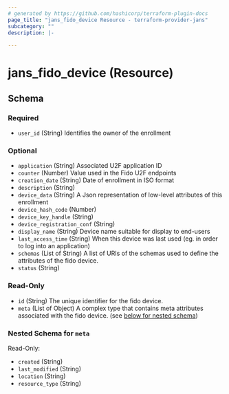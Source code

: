 ```yaml
---
# generated by https://github.com/hashicorp/terraform-plugin-docs
page_title: "jans_fido_device Resource - terraform-provider-jans"
subcategory: ""
description: |-
  
---
```


# jans_fido_device (Resource)





<!-- schema generated by tfplugindocs -->
## Schema

### Required

- `user_id` (String) Identifies the owner of the enrollment

### Optional

- `application` (String) Associated U2F application ID
- `counter` (Number) Value used in the Fido U2F endpoints
- `creation_date` (String) Date of enrollment in ISO format
- `description` (String)
- `device_data` (String) A Json representation of low-level attributes of this enrollment
- `device_hash_code` (Number)
- `device_key_handle` (String)
- `device_registration_conf` (String)
- `display_name` (String) Device name suitable for display to end-users
- `last_access_time` (String) When this device was last used (eg. in order to log into an application)
- `schemas` (List of String) A list of URIs of the schemas used to define the attributes of the fido device.
- `status` (String)

### Read-Only

- `id` (String) The unique identifier for the fido device.
- `meta` (List of Object) A complex type that contains meta attributes associated with the fido device. (see [below for nested schema](#nestedatt--meta))

<a id="nestedatt--meta"></a>
### Nested Schema for `meta`

Read-Only:

- `created` (String)
- `last_modified` (String)
- `location` (String)
- `resource_type` (String)
